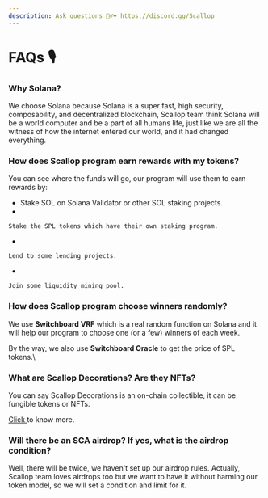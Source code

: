 ```yaml
---
description: Ask questions 🙋‍♂️➡ https://discord.gg/Scallop
---
```


# FAQs 🎙

### **Why Solana?**

We choose Solana because Solana is a super fast, high security, composability, and decentralized blockchain, Scallop team think Solana will be a world computer and be a part of all humans life, just like we are all the witness of how the internet entered our world, and it had changed everything.&#x20;



### How does Scallop program earn rewards with my tokens?

You can see where the funds will go, our program will use them to earn rewards by:

* Stake SOL on Solana Validator or other SOL staking projects.
*

    Stake the SPL tokens which have their own staking program.
*

    Lend to some lending projects.
*

    Join some liquidity mining pool.

###

### How does Scallop program choose winners randomly?

We use **Switchboard VRF** which is a real random function on Solana and it will help our program to choose one (or a few) winners of each week.

By the way, we also use **Switchboard Oracle** to get the price of SPL tokens.\


### What are Scallop Decorations? Are they NFTs?

You can say Scallop Decorations is an on-chain collectible, it can be fungible tokens or NFTs.

[Click ](broken-reference)to know more.



### Will there be an SCA airdrop? If yes, what is the airdrop condition?

Well, there will be twice, we haven't set up our airdrop rules. Actually, Scallop team loves airdrops too but we want to have it without harming our token model, so we will set a condition and limit for it.
